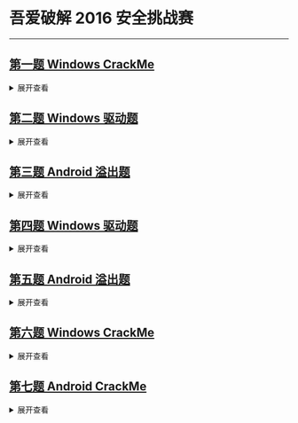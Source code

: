 # 吾爱破解 2016 安全挑战赛

------

## [第一题 Windows CrackMe](https://www.52pojie.cn/thread-480746-1-1.html)

<details>
<summary>展开查看</summary>

本题是 Windows x86 CrackMe，注册成功与否都会有明显提示。

**要求：**

1. 攻击者请给出程序破解简要分析和提供2组用户名以及对应的key，才会判定攻击有效，攻击方必须按照指定攻破方式才会得分，否则为0分。
2. 只有提供2组用户名以及对应的key或KeyGen制作才算攻击成功，key和KeyGen的得分是相同的。
3. 根据答题时间评分，第一名攻击成功获得全部分值100分，第二名 90分，第三名 80分，第四名70分，第五名60分，第六名50分，之后名额均为40分。
4. 单纯爆破不算攻击成功，但可以获得10分攻击分，爆破需要提交最后修改好的文件，爆破后依然可以继续回帖提交key或者keygen的攻击方案，但得分只取最高分不叠加。


**关于爆破：**

- 单纯的修改提示字符串为成功字符串不算有效爆破。
- 爆破成功时应和成功注册时效果相同。
- 测试时，输入任意或指定的姓名和序列号，出现成功提示，就算通过。

**提示：**

因 3小时内未被攻破，题目组提供一了组可用key（禁止使用我们提供的key作为答题key，答题提交的两组key禁止相同）：

```
Name：360
Serial：32303130333021303214521036741034587634103478
```

**题目下载：**

- [01 - Windows CrackMe.rar](attachments/01 - Windows CrackMe.rar)
- MD5: D4ECBD4F4632ABCAE17D064F9D5AE6D5
- 解压密码：D66F78C044047C81C96A12666505C128

</details>


## [第二题 Windows 驱动题](https://www.52pojie.cn/thread-480754-1-1.html)

<details>
<summary>展开查看</summary>

本题是编写一个适用于Windows XP及更高版本系统的驱动，要求对于所有A目录下形如A\B\C.exe的程序在运行时，每1秒钟正确输出一次其包括程序名在内的进程完整路径。

其中A代表一或多级的根目录，B代表一级子目录，C.exe为程序完整文件名。

**测试步骤及结果：**

1. 首先手动启动 `A\B\C.exe`，正确输出进程的完整路径。
2. 保持进程运行，然后手动将程序名 `C.exe` 修改为任意 `D.exe` 后，可正确输出改名后的进程完整路径 `A\B\D.exe`。
3. 手动结束进程，并尽快手动将程序所在的目录名B修改为任意E后再启动该进程，可正确输出改名后的进程完整路径 `A\E\D.exe`。

要求以上步骤中驱动均使用同一种方法获取进程路径信息，且除监控A目录下的进程启动外，驱动不可动态监控以上步骤中的任何手动操作或系统行为。

**提交内容：**

驱动源代码和驱动文件

**评分标准：**

- 能正确完成步骤1，最高得30分。
- 能正确完成步骤2，最高得70分。
- 能正确完成步骤3，最高得100分。
- 本题答题时间不参与直接评分。


</details>


## [第三题 Android 溢出题](https://www.52pojie.cn/thread-480759-1-1.html)

<details>
<summary>展开查看</summary>

**题目描述:**

goldfish 镜像 “Image” 包含一个2015年公开的漏洞（CVE-2015-3636），请实现 exploit 对运行该内核的android模拟器进行提权。
考虑到部分参赛者无法下载谷歌官方资源，主办方提前给出漏洞利用基础环境 android-problem-env.7z 供下载，密码和下载地址见本帖下方。

参赛者得到密码后，在64位linux系统（推荐ubuntu-14.04）解压得到目录 android-problem-env，执行目录下的“startEmulator”脚本（可能需要用chmod修改下文件的权限）, 可以启动一个android模拟器。

该模拟器的内核为包含漏洞的 “Image”，参赛者在这个环境里实现exploit。

用startEmulator启动模拟器后，在另一个窗口用adb shell命令进入虚拟机，然后用 su shell 切换到 shell 权限，在这个shell下运行exp 。

![](imgs/31.jpg)

**提交内容：**

1. exploit源码
2. 二进制文件
3. 解题思路

**评分说明:**

1. 评审的时候用startEmulator启动相同的环境，adb shell 进入环境后用 su shell 切换到shell权限（切换后用id命令查看uid为2000），用shell权限运行参赛者提交的二进制文件，提权到root为成功（执行后用id命令查看uid为0），得到基础分 50分。
2. 根据 exploit 实现的质量给分。
3. 根据提交答案时间，第一名提交正确答案者得分值的100%，第二名90%，第三名80%，第四名70%，第五名60%，第六名50%，之后名额均为40%。

**关于exploit质量：**

1. 绕过PXN的比没过PXN的分数高（+10-20）
2. ROP通用性高的比ROP通用性低的分数高（+10-20）
3. 关闭selinux或者加载新的selinux policy 比不处理selinux分数高（+10-20）
4. 可以多次运行提权的比只可以运行一次提权的分数高（+10-20）
5. 采用新颖的利用技巧比使用常见技巧分数高(如不需要搜索ROP也可以绕过PXN，或不需要修改本进程addr_limit也可以绕过PXN)（+30-40）
6. 其他能体现exploit水平的技巧（+20-30）

评审人员会根据上述标准综合评分。

**题目下载：**

- [android-problem-env.7z](http://down.52pojie.cn/Challenge/2016_Security_Challenge/android-problem-env.7z)
- MD5: C7178F89B1EC47E484ACD12BAB4DC4B6
- 63BBC624A1238F6434B37EEAA4535D6C

</details>


## [第四题 Windows 驱动题](https://www.52pojie.cn/thread-480786-1-1.html)

<details>
<summary>展开查看</summary>

本题是编写一个Windows驱动，要求在64位的Windows 10 Build 10586及以上版本中，同时实现对32位和64位IE浏览器的注入。

**实现要求：**

1. 在IE相关进程启动时，通过APC的方式，将一段Shellcode注入其进程中运行。
2. 该Shellcode需要分别针对64位及32位进程，实现对64位DLL(路径为:`C:\Test\Test_x64.DLL`) 及32位DLL(路径为:`C:\Test\Test_x86.DLL`)的加载。 DLL中简单输出如下调试信息即可： "进程 XXX注入成功"，其中XXX为进程PID。
3. 步骤2中的DLL自己实现即可，答题时不强制要求附上DLL的实现。

要求整个过程不能破坏进程的正常执行，如不能引发进程崩溃、退出等异常情况。

**提交内容：**

驱动源代码和驱动文件

**评分标准：**

1. 能实现对64位IE注入并正常运行的，最高得30分。
2. 能实现对32位IE注入并正常运行的，最高得70分。
3. 能实现所有要求的，最高得100分。

</details>


## [第五题 Android 溢出题](https://www.52pojie.cn/thread-480792-1-1.html)

<details>
<summary>展开查看</summary>

**环境要求：**

此题目采用 VirtualBox (VMware) + Ubuntu 14.04.4 LTS 32bit桌面版（下载地址： http://www.ubuntu.com/download/desktop），参赛者须自己搭建，安装完成后请不要升级内核；

**题目描述：**

此题提供一份驱动源码，参赛者按照INSTALL步骤自己编译、加载驱动设备到ubuntu，利用驱动中一个漏洞（利用其它内核漏洞没分）实现从shell到root的提权；

**提交文件：**

1. exp二进制文件
2. exp源码
3. 解题思路

**评分标准：**

根据提交答案时间，第一名提交正确答案者得分值的100%，第二名90%，第三名80%，第四名70%，第五名60%，第六名50%，之后名额均为40%。

1. 绕过smep提权100分；
2. 不能绕过smep提权50分；

**题目下载：**

- [05 - Android Overflow.rar](attachments/05 - Android Overflow.rar)
- MD5: 366AF80FC1790EB4EC9593AEBD6EA8C3
- 解压密码：5752E602E526D45630611227488E5F19

</details>


## [第六题 Windows CrackMe](https://www.52pojie.cn/thread-480802-1-1.html)

<details>
<summary>展开查看</summary>

本题 是Windows x86 CrackMe，注册成功与否都会有明显提示。

**要求：**

1. 攻击者请给出程序破解简要分析和提供2组用户名以及对应的key，才会判定攻击有效，攻击方必须按照指定攻破方式才会得分，否则为0分。
2. 只有提供2组用户名以及对应的key或KeyGen制作才算攻击成功，key和KeyGen的得分是相同的。
3. 根据答题时间评分，第一名攻击成功获得全部分值100分，第二名 90分，第三名 80分，第四名70分，第五名60分，第六名50分，之后名额均为40分。
4. 本题不支持爆破，爆破不算分，请勿提交。

**提示：**

因 3小时内未被攻破，题目组提供一了组可用key（禁止使用我们提供的key作为答题key，答题提交的两组key禁止相同）：

```
Name：360
Serial：ZLIRqJpxgGYAqRIRqR39rJjbkUZRqADAZf6ImUZIHo2xHU4RHU2CHo2RHo2CHo2RHU4xHU4RHo2CHo2RHU4xHU2RHU4CHo2RHU2CHo2RHU2CHo2RHo2CHU4RHo2CHo2RHU4xHU2RHU4xHo2RqU/ZqJZI6dHarUj/qJj8mfjLufkhrfvIHpIRqJp1XlxLqRIRqR6Brf6Brf6Brf6Brf6Brf6amfxaqPPn
```

**题目下载：**

- [06 - Windows CrackMe.rar](attachments/06 - Windows CrackMe.rar)
- MD5: BE5B698F14591572CADAB7C1A0480147
- 解压密码：43A09A33897F0AE379C1BFF846B19C1B

</details>


## [第七题 Android CrackMe](https://www.52pojie.cn/thread-480805-1-1.html)

<details>
<summary>展开查看</summary>

环境要求：32位或64位Android手机

**题目描述：**

此题提供32位和64位crackme程序（任意选用一个），运行程序，当输入正确的name和key则提示"Registration successful!"，错误则提示"Serial Number connot be Activated!"。参赛者须分析此程序加密机制，并提供两组可以注册成功的name和key。

**提交文件：**

1. 解题分析
2. 两组name和key

**评分标准：**

- 100分：keygen+分析；
- 80分： 提供两组key和分析；
- 50分： 完成算法分析并还原了解密算法(参看分析文章)；
- 30分： 完成算法分析但在规定时间内未还原加密算法(参看分析文章)；
- 20分： 部分完成算法分析；

本题不支持爆破，爆破不算分，请勿提交。

第一名攻击成功获得评分分值的100%，第二名获得评分分值 90%，第三名获得评分分值 80%，第四名获得评分分值70%，第五名获得评分分值60%，第六名获得评分分值50%，之后名额获得评分分值40%。

**提示：**

因 3小时内未被攻破，题目组提供一了组可用key（禁止使用我们提供的key作为答题key，答题提交的两组key禁止相同）：

```
Name：360
Key：=6@LdGUI1qEN
```

**题目下载：**

- [07 - Android CrackMe.rar](attachments/07 - Android CrackMe.rar)
- MD5: BE5B698F14591572CADAB7C1A0480147
- 解压密码：F008A7A0B63AC8D276A253EBA166567D

</details>